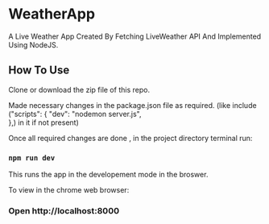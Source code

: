 # WeatherApp
A Live Weather App Created By Fetching LiveWeather API And Implemented Using NodeJS.

## How To Use
Clone or download the zip file of this repo.

Made necessary changes in the package.json file as required.
(like include ("scripts": {
       "dev": "nodemon server.js",  
  },) in it if not present)
  
  
Once all required changes are done , in the project directory terminal run:
### `npm run dev`

This runs the app in the developement mode in the broswer.

To view in the chrome web browser:
### Open http://localhost:8000

